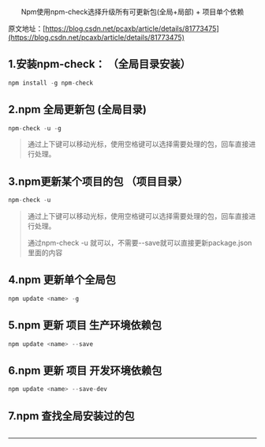 

<center>Npm使用npm-check选择升级所有可更新包(全局+局部) + 项目单个依赖</center>

原文地址：[https://blog.csdn.net/pcaxb/article/details/81773475](https://blog.csdn.net/pcaxb/article/details/81773475)

## 1.安装npm-check： （全局目录安装）

```js
npm install -g npm-check
```

## 2.npm 全局更新包 (全局目录)

```js
npm-check -u -g
```

> 通过上下键可以移动光标，使用空格键可以选择需要处理的包，回车直接进行处理。

## 3.npm更新某个项目的包 （项目目录）

```js
npm-check -u
```

> 通过上下键可以移动光标，使用空格键可以选择需要处理的包，回车直接进行处理。
>
> 通过npm-check -u 就可以，不需要--save就可以直接更新package.json里面的内容

## 4.npm 更新单个全局包

```js
npm update <name> -g
```

## 5.npm 更新 项目 生产环境依赖包

```js
npm update <name> --save
```

## 6.npm 更新 项目 开发环境依赖包

```js
npm update <name> --save-dev
```

## 7.npm 查找全局安装过的包

```js

```


















--------------------- 




